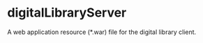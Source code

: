 digitalLibraryServer
====================

A web application resource (*.war) file for the digital library client. 
